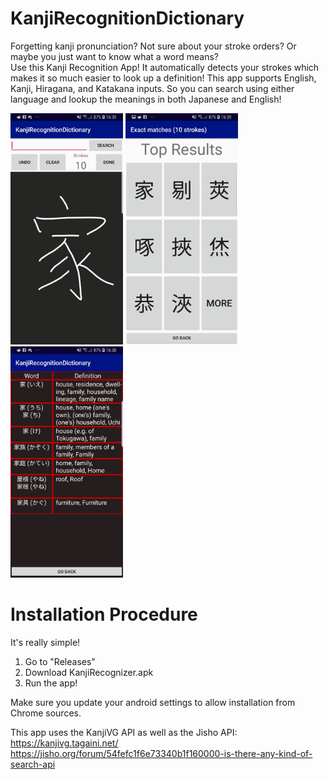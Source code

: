 # KanjiRecognitionDictionary
Forgetting kanji pronunciation? Not sure about your stroke orders? Or maybe you just want to know what a word means?  
Use this Kanji Recognition App! It automatically detects your strokes which makes it so much easier to look up a definition!
This app supports English, Kanji, Hiragana, and Katakana inputs. So you can search using either language and lookup the meanings in both Japanese and English!

<div align="center>
<img src="img/first.jpg" alt="first" width=180 height=370/>
<img src="img/first.jpg" alt="first" width=180 height=370/>
<img src="img/second.jpg" alt="second" width=180 height=370/>
<img src="img/third.jpg" alt="third" width=180 height=370/>
</div>

# Installation Procedure
It's really simple!  
1. Go to "Releases"
2. Download KanjiRecognizer.apk
3. Run the app!

Make sure you update your android settings to allow installation from Chrome sources.  
  
This app uses the KanjiVG API as well as the Jisho API:  
https://kanjivg.tagaini.net/  
https://jisho.org/forum/54fefc1f6e73340b1f160000-is-there-any-kind-of-search-api
